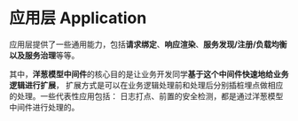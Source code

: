 # 应用层 Application

应用层提供了一些通用能力，包括**请求绑定**、**响应渲染**、**服务发现/注册/负载均衡以及服务治理**等等。

其中，**洋葱模型中间件**的核心目的是让业务开发同学**基于这个中间件快速地给业务逻辑进行扩展**，
扩展方式是可以在业务逻辑处理前和处理后分别插桩埋点做相应的处理。一些代表性应用包括：
日志打点、前置的安全检测，都是通过洋葱模型中间件进行处理的。